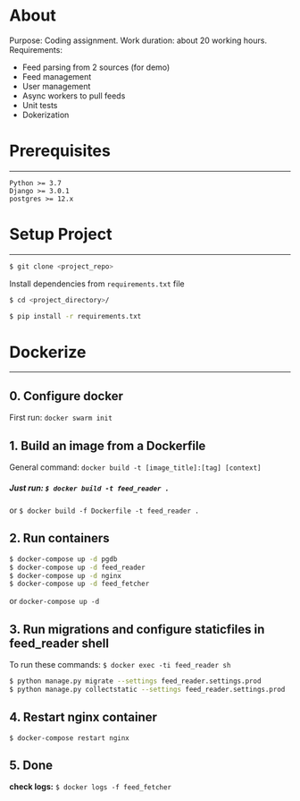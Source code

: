 # About

Purpose: Coding assignment.
Work duration: about 20 working hours.
Requirements:
 - Feed parsing from 2 sources (for demo)
 - Feed management
 - User management
 - Async workers to pull feeds
 - Unit tests
 - Dokerization

# Prerequisites
------

`Python >= 3.7`   
`Django >= 3.0.1`   
`postgres >= 12.x`   

# Setup Project 
------

```bash
$ git clone <project_repo>
```

Install dependencies from `requirements.txt` file

```bash
$ cd <project_directory>/
```

```bash
$ pip install -r requirements.txt
```

# Dockerize
------

## 0. Configure docker

First run: `docker swarm init`

## 1. Build an image from a Dockerfile

General command: `docker build -t [image_title]:[tag] [context]`

##### Just run: `$ docker build -t feed_reader .`

or `$ docker build -f Dockerfile -t feed_reader .`

## 2. Run containers

```bash
$ docker-compose up -d pgdb
$ docker-compose up -d feed_reader
$ docker-compose up -d nginx
$ docker-compose up -d feed_fetcher
```

or `docker-compose up -d`

## 3. Run migrations and configure staticfiles in feed_reader shell

To run these commands: `$ docker exec -ti feed_reader sh`

```bash
$ python manage.py migrate --settings feed_reader.settings.prod
$ python manage.py collectstatic --settings feed_reader.settings.prod
```

## 4. Restart nginx container

`$ docker-compose restart nginx`

## 5. Done

**check logs:**
`$ docker logs -f feed_fetcher`
